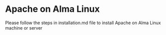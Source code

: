 # Apache on Alma Linux

Please follow the steps in installation.md file to install Apache on Alma Linux machine or server 
